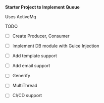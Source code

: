 **Starter Project to Implement Queue**

Uses ActiveMq

TODO

- [ ] Create Producer, Consumer

- [ ] Implement DB module with Guice Injection

- [ ] Add template support

- [ ] Add email support

- [ ] Generify

- [ ] MultiThread

- [ ] CI/CD support